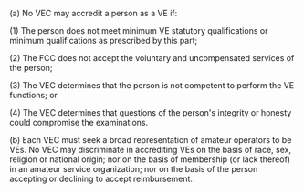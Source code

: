 (a) No VEC may accredit a person as a VE if:

(1) The person does not meet minimum VE statutory qualifications or minimum qualifications as prescribed by this part;

(2) The FCC does not accept the voluntary and uncompensated services of the person;

(3) The VEC determines that the person is not competent to perform the VE functions; or

(4) The VEC determines that questions of the person's integrity or honesty could compromise the examinations.

(b) Each VEC must seek a broad representation of amateur operators to be VEs. No VEC may discriminate in accrediting VEs on the basis of race, sex, religion or national origin; nor on the basis of membership (or lack thereof) in an amateur service organization; nor on the basis of the person accepting or declining to accept reimbursement.

